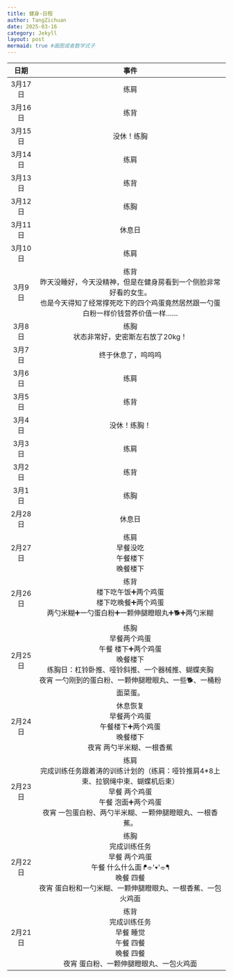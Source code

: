 ```yaml
---
title: 健身-日程
author: TangZichuan
date: 2025-03-16
category: Jekyll
layout: post
mermaid: true #画图或者数学式子
---
```


<div class="table-wrapper" markdown="block">

|  日期   |                             事件                             |
| :-----: | :----------------------------------------------------------: |
| 3月17日 |                             练肩                             |
| 3月16日 |                             练背                             |
| 3月15日 |                          没休！练胸                          |
| 3月14日 |                             练肩                             |
| 3月13日 |                             练背                             |
| 3月12日 |                             练胸                             |
| 3月11日 |                            休息日                            |
| 3月10日 |                             练肩                             |
| 3月9日  | 练背<br />昨天没睡好，今天没精神，但是在健身房看到一个侧脸非常好看的女生。<br/>也是今天得知了经常撑死吃下的四个鸡蛋竟然居然跟一勺蛋白粉一样价钱营养价值一样…… |
| 3月8日  |          练胸<br />状态非常好，史密斯左右放了20kg！          |
| 3月7日  |                      终于休息了，呜呜呜                      |
| 3月6日  |                             练肩                             |
| 3月5日  |                             练背                             |
| 3月4日  |                         没休！练胸！                         |
| 3月3日  |                             练肩                             |
| 3月2日  |                             练背                             |
| 3月1日  |                             练胸                             |
| 2月28日 |                            休息日                            |
| 2月27日 |        练肩<br />早餐没吃<br />午餐楼下<br />晚餐楼下        |
| 2月26日 | 练背<br />楼下吃午饭➕两个鸡蛋<br/>楼下吃晚餐➕两个鸡蛋<br/>两勺米糊➕一勺蛋白粉➕一颗伸腿瞪眼丸➕🐕➕两勺米糊 |
| 2月25日 | 练胸<br />早餐两个鸡蛋<br/>午餐 楼下➕两个鸡蛋<br/>晚餐楼下<br/>练胸日：杠铃卧推、哑铃斜推、一个器械推、蝴蝶夹胸<br/>夜宵 一勺刚到的蛋白粉、一颗伸腿瞪眼丸、一些🐕、一桶粉面菜蛋。 |
| 2月24日 | 休息恢复<br/>早餐两个鸡蛋<br/>午餐楼下➕两个鸡蛋<br/>晚餐楼下<br/>夜宵 两勺半米糊、一根香蕉 |
| 2月23日 | 练肩<br />完成训练任务跟着涛的训练计划的（练肩：哑铃推肩4*8上束、拉钢绳中束、蝴蝶机后束）<br/>早餐 两个鸡蛋<br/>午餐 泡面➕两个鸡蛋<br/>夜宵 一包蛋白粉、两勺半米糊、一颗伸腿瞪眼丸、一根香蕉。 |
| 2月22日 | 练胸<br />完成训练任务<br/>早餐 两个鸡蛋<br/>午餐 什么什么面 ᖰ⌯'▾'⌯ᖳ<br/>晚餐 四餐<br/>夜宵 蛋白粉和一勺米糊、一颗伸腿瞪眼丸、一根香蕉、一包火鸡面 |
| 2月21日 | 练背<br/>完成训练任务<br/>早餐 睡觉<br/>午餐 四餐<br/>晚餐 四餐<br/>夜宵 蛋白粉、一颗伸腿瞪眼丸、一包火鸡面 |

